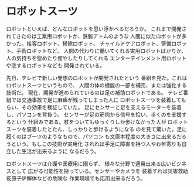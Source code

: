 # ロボットスーツ

ロボットといえば、どんなロボットを思い浮かべるだろうか。
これまで開発されてきたのは工業用ロボットか、鉄腕アトムのような
人間に似たロボットが多かった。接客ロボット、掃除ロボット、
チャイルドケアロボット、警備ロボット、手術ロボットなど、
人間の代わりに働いてくれる実用ロボットばかりか、
人の気持ちを慰めたり癒やしたりしてくれる
エンターテインメント用ロボットや恋するロボットなども
開発されている。

先日、テレビで新しい発想のロボットが開発されたという
番組を見た。これはロボットスーツというもので、
人間の体の機能の一部を補完、または強化する技術だ。
現在、開発が進められているのは足の補助ロボットである。
テレビ番組では交通事故で足に麻痺が残ってしまった人に
ロボットスーツを装着してもらい、その効果を検証していた。
足にセンサーと足を支えるモーターを装着し、パソコンを背負う。
センサーが足の筋肉から信号を拾い、歩くのを支援するという
仕組みである。杖をついてもゆっくりしか歩けなかった人が
ロボットスーツを装着したとたん、しっかりと歩けるようになる
のを見て驚いた。足に履くのはブーツのようなもので、パソコン
も文庫本程度の大きさに出来るだろうという。もしこの技術が実用化
されれば手足に障害を持つ人やお年寄りも自立した生活が出来るように
なるだろう。

ロボットスーツは介護や医療用に限らず、
様々な分野で適用出来る広いビジネスとして
広がる可能性を持っている。センサーやカメラを
装着すれば災害救助夜原子炉解体などの危険な
作業現場でも応用出来るだろう。


